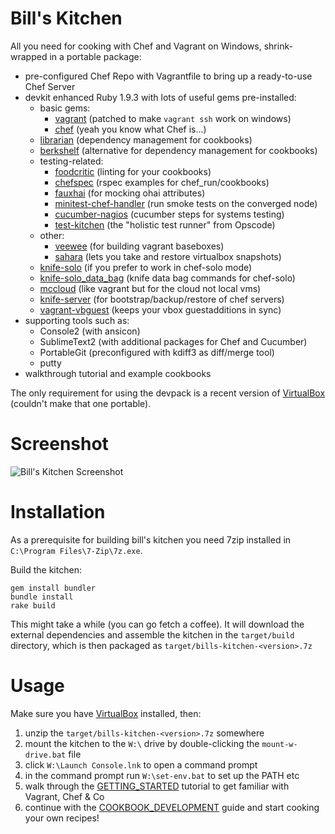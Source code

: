 
Bill's Kitchen
==============

All you need for cooking with Chef and Vagrant on Windows, shrink-wrapped in a portable package:

 * pre-configured Chef Repo with Vagrantfile to bring up a ready-to-use Chef Server 
 * devkit enhanced Ruby 1.9.3 with lots of useful gems pre-installed:
 	* basic gems:
 		* [vagrant](http://vagrantup.com/) (patched to make `vagrant ssh` work on windows)
 		* [chef](http://www.opscode.com/chef/) (yeah you know what Chef is...)
    * [librarian](https://github.com/applicationsonline/librarian) (dependency management for cookbooks)
    * [berkshelf](https://github.com/RiotGames/berkshelf) (alternative for dependency management for cookbooks)
 	* testing-related:
 		* [foodcritic](https://github.com/acrmp/foodcritic) (linting for your cookbooks)
 		* [chefspec](https://github.com/acrmp/chefspec) (rspec examples for chef_run/cookbooks)
 		* [fauxhai](https://github.com/customink/fauxhai) (for mocking ohai attributes)
 		* [minitest-chef-handler](https://github.com/calavera/minitest-chef-handler/) (run smoke tests on the converged node)
 		* [cucumber-nagios](https://github.com/auxesis/cucumber-nagios) (cucumber steps for systems testing)
 		* [test-kitchen](https://github.com/opscode/test-kitchen) (the "holistic test runner" from Opscode)
 	* other:
 		* [veewee](https://github.com/jedi4ever/veewee) (for building vagrant baseboxes)
 		* [sahara](https://github.com/tknerr/sahara) (lets you take and restore virtualbox snapshots)
    * [knife-solo](https://github.com/matschaffer/knife-solo) (if you prefer to work in chef-solo mode)
    * [knife-solo_data_bag](https://github.com/thbishop/knife-solo_data_bag) (knife data bag commands for chef-solo)
    * [mccloud](https://github.com/jedi4ever/mccloud) (like vagrant but for the cloud not local vms)
    * [knife-server](https://github.com/fnichol/knife-server) (for bootstrap/backup/restore of chef servers)
    * [vagrant-vbguest](https://github.com/dotless-de/vagrant-vbguest) (keeps your vbox guestadditions in sync)
 * supporting tools such as:
 	* Console2 (with ansicon)
 	* SublimeText2 (with additional packages for Chef and Cucumber)
 	* PortableGit (preconfigured with kdiff3 as diff/merge tool)
 	* putty
 * walkthrough tutorial and example cookbooks

The only requirement for using the devpack is a recent version of [VirtualBox](https://www.virtualbox.org/wiki/Downloads) (couldn't make that one portable).

Screenshot
==========

![Bill's Kitchen Screenshot](https://raw.github.com/tknerr/bills-kitchen/master/doc/bills_kitchen_screenshot.png) 


Installation
============

As a prerequisite for building bill's kitchen you need 7zip installed in `C:\Program Files\7-Zip\7z.exe`. 

Build the kitchen:

```
gem install bundler
bundle install
rake build
```

This might take a while (you can go fetch a coffee). It will download the external dependencies and assemble the kitchen in the `target/build` directory, which is then packaged as `target/bills-kitchen-<version>.7z`

								
Usage
=====

Make sure you have  [VirtualBox](https://www.virtualbox.org/wiki/Downloads) installed, then:

1. unzip the `target/bills-kitchen-<version>.7z` somewhere
2. mount the kitchen to the `W:\` drive by double-clicking the `mount-w-drive.bat` file
3. click `W:\Launch Console.lnk` to open a command prompt
4. in the command prompt run `W:\set-env.bat` to set up the PATH etc 
5. walk through the [GETTING_STARTED](file://W:/_GETTING_STARTED.html) tutorial to get familiar with Vagrant, Chef & Co
6. continue with the [COOKBOOK_DEVELOPMENT](file://W:/_COOKBOOK_DEVELOPMENT.html) guide and start cooking your own recipes!
